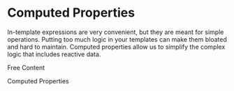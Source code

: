 # Computed Properties

In-template expressions are very convenient, but they are meant for simple operations. Putting too much logic in your templates can make them bloated and hard to maintain. Computed properties allow us to simplify the complex logic that includes reactive data.

<ResourceGroupTitle>Free Content</ResourceGroupTitle>

<BadgeLink colorScheme='blue' badgeText='Official Docs' href='https://vuejs.org/guide/essentials/computed.html#computed-properties'>Computed Properties</BadgeLink>

